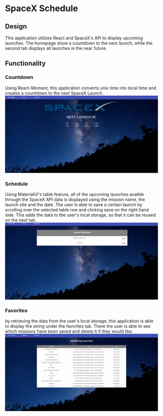 # SpaceX Schedule

## Design
This application utilizes React and SpaceX's API to display upcoming launches. The homepage show a countdown to the next launch, while the second tab displays all launches in the near future.

## Functionality 

### Countdown
Using React-Moment, this application converts unix time into local time and creates a countdown to the next SpaceX Launch.
<img src='./Images/countdown.png'>

### Schedule
Using MaterialUI's table feature, all of the upcoming launches avaible through the SpaceX API data is displayed using the mission name, the launch site and the date. The user is able to save a certain launch by scrolling over the selected table row and clicking save on the right hand side. This adds the data to the user's local storage, so that it can be reused on the next tab.
<img src='./client/Images/favorites.png'>


### Favorites

by retrieving the data from the user's local storage, this application is able to display the string under the favorites tab. There the user is able to see which missions have been saved and delete it if they would like.
<img src='./client/Images/table.png'>

